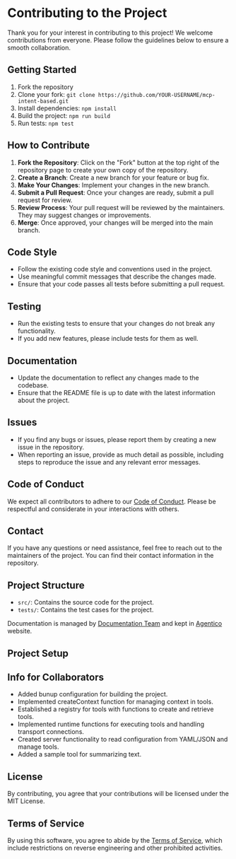 # Contributing to the Project
Thank you for your interest in contributing to this project! We welcome contributions from everyone. Please follow the guidelines below to ensure a smooth collaboration.

## Getting Started

1. Fork the repository
2. Clone your fork: `git clone https://github.com/YOUR-USERNAME/mcp-intent-based.git`
3. Install dependencies: `npm install`
4. Build the project: `npm run build`
5. Run tests: `npm test`

## How to Contribute
1. **Fork the Repository**: Click on the "Fork" button at the top right of the repository page to create your own copy of the repository.
2. **Create a Branch**: Create a new branch for your feature or bug fix.
3. **Make Your Changes**: Implement your changes in the new branch.
4. **Submit a Pull Request**: Once your changes are ready, submit a pull request for review.
5. **Review Process**: Your pull request will be reviewed by the maintainers. They may suggest changes or improvements.
6. **Merge**: Once approved, your changes will be merged into the main branch.
## Code Style
- Follow the existing code style and conventions used in the project.
- Use meaningful commit messages that describe the changes made.
- Ensure that your code passes all tests before submitting a pull request.
## Testing
- Run the existing tests to ensure that your changes do not break any functionality.
- If you add new features, please include tests for them as well.
## Documentation
- Update the documentation to reflect any changes made to the codebase.
- Ensure that the README file is up to date with the latest information about the project.
## Issues
- If you find any bugs or issues, please report them by creating a new issue in the repository.
- When reporting an issue, provide as much detail as possible, including steps to reproduce the issue and any relevant error messages.
## Code of Conduct
We expect all contributors to adhere to our [Code of Conduct](CODE_OF_CONDUCT.md). Please be respectful and considerate in your interactions with others.
## Contact
If you have any questions or need assistance, feel free to reach out to the maintainers of the project. You can find their contact information in the repository.
## Project Structure
- `src/`: Contains the source code for the project.
- `tests/`: Contains the test cases for the project.

Documentation is managed by [Documentation Team](#) and kept in [Agentico](https://agentico.dev/docs/) website.

## Project Setup

## Info for Collaborators

- Added bunup configuration for building the project.
- Implemented createContext function for managing context in tools.
- Established a registry for tools with functions to create and retrieve tools.
- Implemented runtime functions for executing tools and handling transport connections.
- Created server functionality to read configuration from YAML/JSON and manage tools.
- Added a sample tool for summarizing text.

## License

By contributing, you agree that your contributions will be licensed under the MIT License.

## Terms of Service

By using this software, you agree to abide by the [Terms of Service](TERMS.md), which include restrictions on reverse engineering and other prohibited activities.

